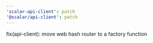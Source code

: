 ```yaml
---
'scalar-api-client': patch
'@scalar/api-client': patch
---
```


fix(api-client): move web hash router to a factory function
